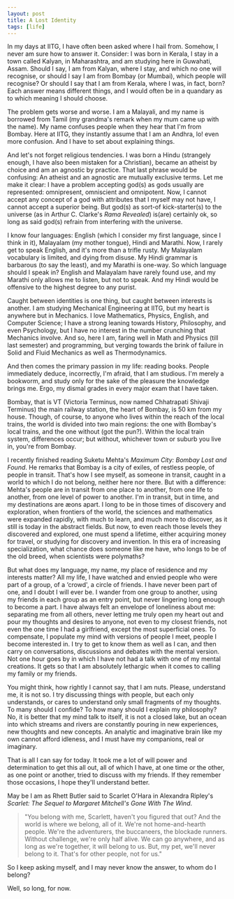 ```yaml
---
layout: post
title: A Lost Identity
tags: [life]
---
```


In my days at IITG, I have often been asked where I hail from. Somehow, I never
am sure how to answer it. Consider: I was born in Kerala, I stay in a town
called Kalyan, in Maharashtra, and am studying here in Guwahati, Assam. Should I
say, I am from Kalyan, where I stay, and which no one will recognise, or should
I say I am from Bombay (or Mumbai), which people will recognise? Or should I say
that I am from Kerala, where I was, in fact, born? Each answer means different
things, and I would often be in a quandary as to which meaning I should choose. 

The problem gets worse and worse. I am a Malayali, and my name is borrowed from
Tamil (my grandma's remark when my mum came up with the name). My name confuses
people when they hear that I'm from Bombay. Here at IITG, they instantly assume
that I am an Andhra, lo! even more confusion. And I have to set about explaining
things.

And let's not forget religious tendencies. I was born a Hindu (strangely enough,
I have also been mistaken for a Christian), became an atheist by choice and am
an agnostic by practice. That last phrase would be confusing: An atheist and an
agnostic are mutually exclusive terms. Let me make it clear: I have a problem
accepting god(s) as gods usually are represented: omnipresent, omniscient and
omnipotent. Now, I cannot accept any concept of a god with attributes that I
myself may not have, I cannot accept a superior being. But god(s) as sort-of
kick-starter(s) to the universe (as in Arthur C. Clarke's *Rama Revealed*) is(are)
certainly ok, so long as said god(s) refrain from interfering with the universe.

I know four languages: English (which I consider my first language, since I
think in it), Malayalam (my mother tongue), Hindi and Marathi. Now, I rarely get
to speak English, and it's more than a trifle rusty. My Malayalam vocabulary is
limited, and dying from disuse. My Hindi grammar is barbarous (to say the
least), and my Marathi is one-way. So which language should I speak in? English
and Malayalam have rarely found use, and my Marathi only allows me to listen,
but not to speak. And my Hindi would be offensive to the highest degree to any
purist.

Caught between identities is one thing, but caught between interests is another.
I am studying Mechanical Engineering at IITG, but my heart is anywhere but in
Mechanics. I love Mathematics, Physics, English, and Computer Science; I have a
strong leaning towards History, Philosophy, and even Psychology, but I have no
interest in the number crunching that Mechanics involve. And so, here I am,
faring well in Math and Physics (till last semester) and programming, but
verging towards the brink of failure in Solid and Fluid Mechanics as well as
Thermodynamics.

And then comes the primary passion in my life: reading books. People immediately
deduce, incorrectly, I'm afraid, that I am studious. I'm merely a bookworm, and
study only for the sake of the pleasure the knowledge brings me. Ergo, my dismal
grades in every major exam that I have taken.

Bombay, that is VT (Victoria Terminus, now named Chhatrapati Shivaji Terminus)
the main railway station, the heart of Bombay, is 50 km from my house. Though,
of course, to anyone who lives within the reach of the local trains, the world
is divided into two main regions: the one with Bombay's local trains, and the
one without (got the pun?).  Within the local train system, differences occur;
but without, whichever town or suburb you live in, you're from Bombay.

I recently finished reading Suketu Mehta's *Maximum City: Bombay Lost and Found*.
He remarks that Bombay is a city of exiles, of restless people, of people in
transit. That's how I see myself, as someone in transit, caught in a world to
which I do not belong, neither here nor there. But with a difference: Mehta's
people are in transit from one place to another, from one life to another, from
one level of power to another. I'm in transit, but in time, and my destinations
are æons apart. I long to be in those times of discovery and exploration, when
frontiers of the world, the sciences and mathematics were expanded rapidly, with
much to learn, and much more to discover, as it still is today in the abstract
fields. But now, to even reach those levels they discovered and explored, one
must spend a lifetime, either acquiring money for travel, or studying for
discovery and invention. In this era of increasing specialization, what chance
does someone like me have, who longs to be of the old breed, when scientists
were polymaths?

But what does my language, my name, my place of residence and my interests
matter? All my life, I have watched and envied people who were part of a group,
of a ‘crowd', a circle of friends. I have never been part of one, and I doubt I
will ever be. I wander from one group to another, using my friends in each group
as an entry point, but never lingering long enough to become a part. I have
always felt an envelope of loneliness about me: separating me from all others,
never letting me truly open my heart out and pour my thoughts and desires to
anyone, not even to my closest friends, not even the one time I had a
girlfriend, except the most superficial ones. To compensate, I populate my mind
with versions of people I meet, people I become interested in. I try to get to
know them as well as I can, and then carry on conversations, discussions and
debates with the mental version. Not one hour goes by in which I have not had a
talk with one of my mental creations. It gets so that I am absolutely lethargic
when it comes to calling my family or my friends.

You might think, how rightly I cannot say, that I am nuts. Please, understand
me, it is not so. I try discussing things with people, but each only
understands, or cares to understand only small fragments of my thoughts. To many
should I confide? To how many should I explain my philosophy? No, it is better
that my mind talk to itself, it is not a closed lake, but an ocean into which
streams and rivers are constantly pouring in new experiences, new thoughts and
new concepts. An analytic and imaginative brain like my own cannot afford
idleness, and I must have my companions, real or imaginary.

That is all I can say for today. It took me a lot of will power and
determination to get this all out, all of which I have, at one time or the
other, as one point or another, tried to discuss with my friends. If they
remember those occasions, I hope they'll understand better.

May be I am as Rhett Butler said to Scarlet O'Hara in Alexandra Ripley's
*Scarlet: The Sequel to Margaret Mitchell's Gone With The Wind*.

> "You belong with me, Scarlett, haven't you figured that out? And the world is
> where we belong, all of it. We're not home-and-hearth people. We're the
> adventurers, the buccaneers, the blockade runners. Without challenge, we're only
> half alive. We can go anywhere, and as long as we're together, it will belong to
> us. But, my pet, we'll never belong to it. That's for other people, not for us."

So I keep asking myself, and I may never know the answer, to whom do I belong?

Well, so long, for now.

